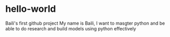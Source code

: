 # hello-world
Baili's first github project
My name is Baili, I want to masgter python and be able to do research and build models using python effectively 
